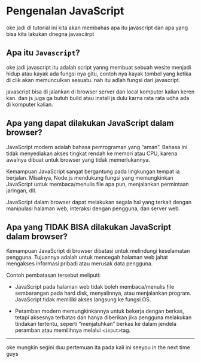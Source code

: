 # Pengenalan JavaScript

oke jadi di tutorial ini kita akan membahas apa itu javascript dan apa yang bisa kita lakukan dnegna javasciirpt

## Apa itu `Javascript`?

oke jadi javascript itu adalah script yanng membuat sebuah wesite menjadi hidup atau kayak ada fungsi nya gitu, contoh nya kayak tombol yang ketika di clik akan memunculkan sesuatu. nah itu adlah fungsi dari javascript.

javascript bisa di jalankan di browser server dan local komputer kalian keren kan. dan js juga ga butuh build atau install js dulu karna rata rata udha ada di komputer kalian.

## Apa yang dapat dilakukan JavaScript dalam browser?

JavaScript modern adalah bahasa pemrograman yang “aman”. Bahasa ini tidak menyediakan akses tingkat rendah ke memori atau CPU, karena awalnya dibuat untuk browser yang tidak memerlukannya.

Kemampuan JavaScript sangat bergantung pada lingkungan tempat ia berjalan. Misalnya, Node.js mendukung fungsi yang memungkinkan JavaScript untuk membaca/menulis file apa pun, menjalankan permintaan jaringan, dll.

JavaScript dalam browser dapat melakukan segala hal yang terkait dengan manipulasi halaman web, interaksi dengan pengguna, dan server web.

## Apa yang TIDAK BISA dilakukan JavaScript dalam browser?

Kemampuan JavaScript di browser dibatasi untuk melindungi keselamatan pengguna. Tujuannya adalah untuk mencegah halaman web jahat mengakses informasi pribadi atau merusak data pengguna.

Contoh pembatasan tersebut meliputi:

- JavaScript pada halaman web tidak boleh membaca/menulis file sembarangan pada hard disk, menyalinnya, atau menjalankan program. JavaScript tidak memiliki akses langsung ke fungsi OS.

- Peramban modern memungkinkannya untuk bekerja dengan berkas, tetapi aksesnya terbatas dan hanya diberikan jika pengguna melakukan tindakan tertentu, seperti “menjatuhkan” berkas ke dalam jendela peramban atau memilihnya melalui `<input>`tag.

---

oke mungkin segini duu pertemuan ita pada kali ini seeyou in the next time guys